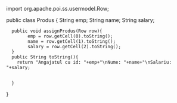 import org.apache.poi.ss.usermodel.Row;


public class Produs {
	 String emp;
	  String name; 
	  String salary;
	  
	  
	  
	  public void assignProdus(Row row){
		    emp = row.getCell(0).toString();
		    name = row.getCell(1).toString();
		    salary = row.getCell(2).toString();
	  }
	  public String toString(){
		return "Angajatul cu id: "+emp+"\nNume: "+name+"\nSalariu: "+salary;
		  
		  
	  }
}
